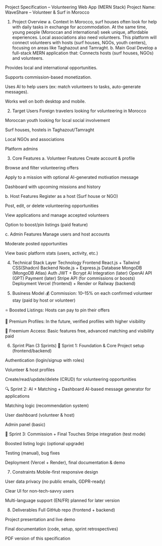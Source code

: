 Project Specification – Volunteering Web App (MERN Stack)
Project Name: WaveShare – Volunteer & Surf in Morocco

1. Project Overview
a. Context
In Morocco, surf houses often look for help with daily tasks in exchange for accommodation. At the same time, young people (Moroccan and international) seek unique, affordable experiences. Local associations also need volunteers. This platform will connect volunteers with hosts (surf houses, NGOs, youth centers), focusing on areas like Taghazout and Tamraght.
b. Main Goal
Develop a full-stack MERN application that:
Connects hosts (surf houses, NGOs) and volunteers.


Provides local and international opportunities.


Supports commission-based monetization.


Uses AI to help users (ex: match volunteers to tasks, auto-generate messages).


Works well on both desktop and mobile.



2. Target Users
Foreign travelers looking for volunteering in Morocco


Moroccan youth looking for local social involvement


Surf houses, hostels in Taghazout/Tamraght


Local NGOs and associations


 Platform admins



3. Core Features
a. Volunteer Features
Create account & profile


Browse and filter volunteering offers


Apply to a mission with optional AI-generated motivation message


Dashboard with upcoming missions and history


b. Host Features
Register as a host (Surf house or NGO)


Post, edit, or delete volunteering opportunities


View applications and manage accepted volunteers


Option to boost/pin listings (paid feature)


c. Admin Features
Manage users and host accounts


Moderate posted opportunities


View basic platform stats (users, activity, etc.)



4. Technical Stack
Layer
Technology
Frontend
React.js + Tailwind CSS(Shadcn)
Backend
Node.js + Express.js
Database
MongoDB (MongoDB Atlas)
Auth
JWT + Bcrypt
AI Integration
(later)
OpenAI API (GPT)
Payment (later)
Stripe API (for commissions or boosts)
Deployment
Vercel (frontend) + Render or Railway (backend)


5. Business Model
💰 Commission: 10–15% on each confirmed volunteer stay (paid by host or volunteer)


⭐ Boosted Listings: Hosts can pay to pin their offers


🛂 Premium Profiles: In the future, verified profiles with higher visibility


🎁 Freemium Access: Basic features free, advanced matching and visibility paid



6. Sprint Plan (3 Sprints)
🚀 Sprint 1: Foundation & Core
Project setup (frontend/backend)


Authentication (login/signup with roles)


Volunteer & host profiles


Create/read/update/delete (CRUD) for volunteering opportunities


🔍 Sprint 2: AI + Matching + Dashboard
AI-based message generator for applications


Matching logic (recommendation system)


User dashboard (volunteer & host)


Admin panel (basic)


💸 Sprint 3: Commission + Final Touches
Stripe integration (test mode)


Boosted listing logic (optional upgrade)


Testing (manual), bug fixes


Deployment (Vercel + Render), final documentation & demo



7. Constraints
Mobile-first responsive design


User data privacy (no public emails, GDPR-ready)


Clear UI for non-tech-savvy users


Multi-language support (EN/FR) planned for later version



8. Deliverables
Full GitHub repo (frontend + backend)


Project presentation and live demo


Final documentation (code, setup, sprint retrospectives)


PDF version of this specification



